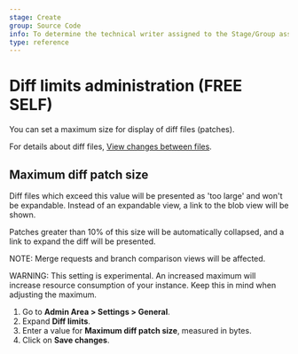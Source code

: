 ```yaml
---
stage: Create
group: Source Code
info: To determine the technical writer assigned to the Stage/Group associated with this page, see https://about.gitlab.com/handbook/engineering/ux/technical-writing/#assignments
type: reference
---
```


# Diff limits administration **(FREE SELF)**

You can set a maximum size for display of diff files (patches).

For details about diff files, [View changes between files](../project/merge_requests/reviewing_and_managing_merge_requests.md#view-changes-between-file-versions).

## Maximum diff patch size

Diff files which exceed this value will be presented as 'too large' and won't
be expandable. Instead of an expandable view, a link to the blob view will be
shown.

Patches greater than 10% of this size will be automatically collapsed, and a
link to expand the diff will be presented.

NOTE:
Merge requests and branch comparison views will be affected.

WARNING:
This setting is experimental. An increased maximum will increase resource
consumption of your instance. Keep this in mind when adjusting the maximum.

1. Go to **Admin Area > Settings > General**.
1. Expand **Diff limits**.
1. Enter a value for **Maximum diff patch size**, measured in bytes.
1. Click on **Save changes**.

<!-- ## Troubleshooting

Include any troubleshooting steps that you can foresee. If you know beforehand what issues
one might have when setting this up, or when something is changed, or on upgrading, it's
important to describe those, too. Think of things that may go wrong and include them here.
This is important to minimize requests for support, and to avoid doc comments with
questions that you know someone might ask.

Each scenario can be a third-level heading, e.g. `### Getting error message X`.
If you have none to add when creating a doc, leave this section in place
but commented out to help encourage others to add to it in the future. -->
